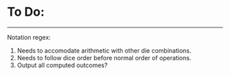 # To Do:
---------

Notation regex:

  1. Needs to accomodate arithmetic with other die combinations.
  2. Needs to follow dice order before normal order of operations.
  3. Output all computed outcomes?